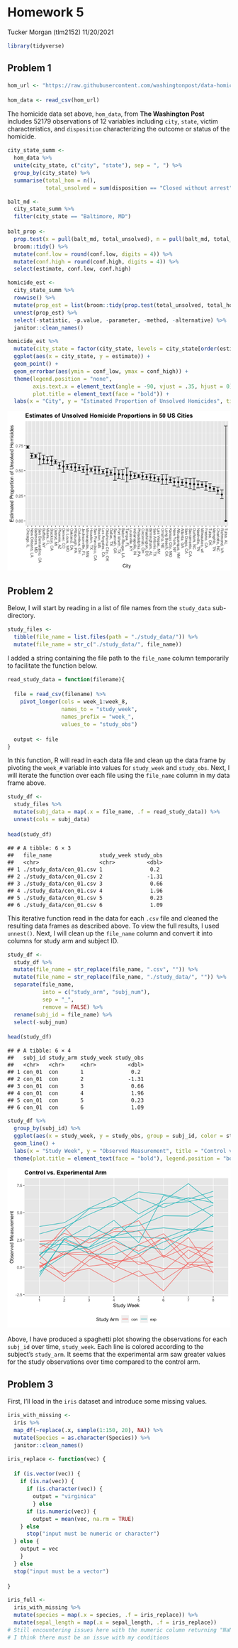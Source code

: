 Homework 5
================
Tucker Morgan (tlm2152)
11/20/2021

``` r
library(tidyverse)
```

## Problem 1

``` r
hom_url <- "https://raw.githubusercontent.com/washingtonpost/data-homicides/master/homicide-data.csv"

hom_data <- read_csv(hom_url)
```

The homicide data set above, `hom_data`, from **The Washington Post**
includes 52179 observations of 12 variables including `city`, `state`,
victim characteristics, and `disposition` characterizing the outcome or
status of the homicide.

``` r
city_state_summ <- 
  hom_data %>% 
  unite(city_state, c("city", "state"), sep = ", ") %>% 
  group_by(city_state) %>% 
  summarise(total_hom = n(),
            total_unsolved = sum(disposition == "Closed without arrest" | disposition == "Open/No arrest"))
```

``` r
balt_md <- 
  city_state_summ %>% 
  filter(city_state == "Baltimore, MD") 

balt_prop <- 
  prop.test(x = pull(balt_md, total_unsolved), n = pull(balt_md, total_hom)) %>% 
  broom::tidy() %>% 
  mutate(conf.low = round(conf.low, digits = 4)) %>% 
  mutate(conf.high = round(conf.high, digits = 4)) %>% 
  select(estimate, conf.low, conf.high)
```

``` r
homicide_est <- 
  city_state_summ %>% 
  rowwise() %>% 
  mutate(prop_est = list(broom::tidy(prop.test(total_unsolved, total_hom)))) %>% 
  unnest(prop_est) %>% 
  select(-statistic, -p.value, -parameter, -method, -alternative) %>% 
  janitor::clean_names()
```

``` r
homicide_est %>% 
  mutate(city_state = factor(city_state, levels = city_state[order(estimate, decreasing = TRUE)])) %>% 
  ggplot(aes(x = city_state, y = estimate)) +
  geom_point() +
  geom_errorbar(aes(ymin = conf_low, ymax = conf_high)) +
  theme(legend.position = "none",
        axis.text.x = element_text(angle = -90, vjust = .35, hjust = 0),
        plot.title = element_text(face = "bold")) +
  labs(x = "City", y = "Estimated Proportion of Unsolved Homicides", title = "Estimates of Unsolved Homicide Proportions in 50 US Cities")
```

![](p8105_hw5_tlm2152_files/figure-gfm/city%20state%20plot-1.png)<!-- -->

## Problem 2

Below, I will start by reading in a list of file names from the
`study_data` sub-directory.

``` r
study_files <- 
  tibble(file_name = list.files(path = "./study_data/")) %>% 
  mutate(file_name = str_c("./study_data/", file_name))
```

I added a string containing the file path to the `file_name` column
temporarily to facilitate the function below.

``` r
read_study_data = function(filename){
  
  file = read_csv(filename) %>% 
    pivot_longer(cols = week_1:week_8,
                 names_to = "study_week",
                 names_prefix = "week_",
                 values_to = "study_obs")
  
  output <- file
}
```

In this function, R will read in each data file and clean up the data
frame by pivoting the `week_#` variable into values for `study_week` and
`study_obs`. Next, I will iterate the function over each file using the
`file_name` column in my data frame above.

``` r
study_df <- 
  study_files %>% 
  mutate(subj_data = map(.x = file_name, .f = read_study_data)) %>% 
  unnest(cols = subj_data)

head(study_df)
```

    ## # A tibble: 6 × 3
    ##   file_name               study_week study_obs
    ##   <chr>                   <chr>          <dbl>
    ## 1 ./study_data/con_01.csv 1               0.2 
    ## 2 ./study_data/con_01.csv 2              -1.31
    ## 3 ./study_data/con_01.csv 3               0.66
    ## 4 ./study_data/con_01.csv 4               1.96
    ## 5 ./study_data/con_01.csv 5               0.23
    ## 6 ./study_data/con_01.csv 6               1.09

This iterative function read in the data for each `.csv` file and
cleaned the resulting data frames as described above. To view the full
results, I used `unnest()`. Next, I will clean up the `file_name` column
and convert it into columns for study arm and subject ID.

``` r
study_df <- 
  study_df %>% 
  mutate(file_name = str_replace(file_name, ".csv", "")) %>% 
  mutate(file_name = str_replace(file_name, "./study_data/", "")) %>% 
  separate(file_name,
           into = c("study_arm", "subj_num"),
           sep = "_",
           remove = FALSE) %>% 
  rename(subj_id = file_name) %>% 
  select(-subj_num)

head(study_df)
```

    ## # A tibble: 6 × 4
    ##   subj_id study_arm study_week study_obs
    ##   <chr>   <chr>     <chr>          <dbl>
    ## 1 con_01  con       1               0.2 
    ## 2 con_01  con       2              -1.31
    ## 3 con_01  con       3               0.66
    ## 4 con_01  con       4               1.96
    ## 5 con_01  con       5               0.23
    ## 6 con_01  con       6               1.09

``` r
study_df %>% 
  group_by(subj_id) %>% 
  ggplot(aes(x = study_week, y = study_obs, group = subj_id, color = study_arm)) +
  geom_line() +
  labs(x = "Study Week", y = "Observed Measurement", title = "Control vs. Experimental Arm", color = "Study Arm") +
  theme(plot.title = element_text(face = "bold"), legend.position = "bottom")
```

![](p8105_hw5_tlm2152_files/figure-gfm/study%20spaghetti%20plot-1.png)<!-- -->

Above, I have produced a spaghetti plot showing the observations for
each `subj_id` over time, `study_week`. Each line is colored according
to the subject’s `study_arm`. It seems that the experimental arm saw
greater values for the study observations over time compared to the
control arm.

## Problem 3

First, I’ll load in the `iris` dataset and introduce some missing
values.

``` r
iris_with_missing <- 
  iris %>% 
  map_df(~replace(.x, sample(1:150, 20), NA)) %>%
  mutate(Species = as.character(Species)) %>% 
  janitor::clean_names()
```

``` r
iris_replace <- function(vec) {
  
  if (is.vector(vec)) {
    if (is.na(vec)) {
      if (is.character(vec)) {
        output = "virginica"
        } else 
      if (is.numeric(vec)) {
        output = mean(vec, na.rm = TRUE)
    } else 
      stop("input must be numeric or character")
  } else {
    output = vec
    }
  } else 
  stop("input must be a vector")
    
}
```

``` r
iris_full <- 
  iris_with_missing %>% 
  mutate(species = map(.x = species, .f = iris_replace)) %>% 
  mutate(sepal_length = map(.x = sepal_length, .f = iris_replace))
# Still encountering issues here with the numeric column returning "NaN"
# I think there must be an issue with my conditions
```
